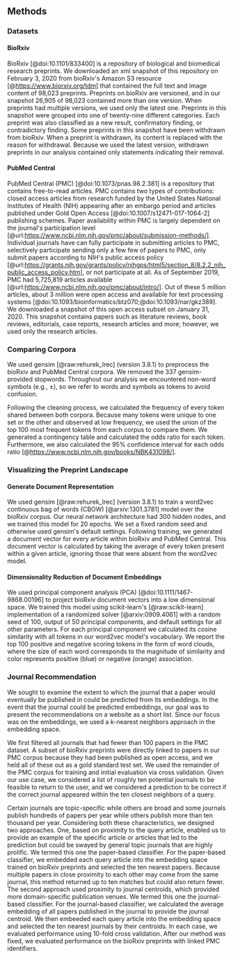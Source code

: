 ## Methods

### Datasets

#### BioRxiv
BioRxiv [@doi:10.1101/833400] is a repository of biological and biomedical research preprints.
We downloaded an xml snapshot of this repository on February 3, 2020 from   bioRxiv's Amazon S3 resource [@https://www.biorxiv.org/tdm] that contained the full text and image content of 98,023 preprints.
Preprints on bioRxiv are versioned, and in our snapshot 26,905 of 98,023 contained more than one version.
When preprints had multiple versions, we used only the latest one. 
Preprints in this snapshot were grouped into one of twenty-nine different categories.
Each preprint was also classified as a new result, confirmatory finding, or contradictory finding.
Some preprints in this snapshot have been withdrawn from bioRxiv.
When a preprint is withdrawn, its content is replaced with the reason for withdrawal.
Because we used the latest version, withdrawn preprints in our analysis contained only statements indicating their removal.

#### PubMed Central
PubMed Central (PMC) [@doi:10.1073/pnas.98.2.381] is a repository that contains free-to-read articles.
PMC contains two types of contributions: closed access articles from research funded by the United States National Institutes of Health (NIH) appearing after an embargo period and articles published under Gold Open Access [@doi:10.1007/s12471-017-1064-2] publishing schemes.
Paper availability within PMC is largely dependent on the journal's participation level [@url:https://www.ncbi.nlm.nih.gov/pmc/about/submission-methods/].
Individual journals have can fully participate in submitting articles to PMC, selectively participate sending only a few few of papers to PMC, only submit papers according to NIH's public access policy [@url:https://grants.nih.gov/grants/policy/nihgps/html5/section_8/8.2.2_nih_public_access_policy.htm], or not participate at all.
As of September 2019, PMC had 5,725,819 articles available [@url:https://www.ncbi.nlm.nih.gov/pmc/about/intro/].
Out of these 5 million articles, about 3 million were open access and available for text processing systems [@doi:10.1093/bioinformatics/btz070;@doi:10.1093/nar/gkz389].
We downloaded a snapshot of this open access subset on January 31, 2020.
This snapshot contains papers such as literature reviews, book reviews, editorials, case reports, research articles and more; however, we used only the research articles.

### Comparing Corpora
We used gensim [@raw:rehurek_lrec] (version 3.8.1) to preprocess the bioRxiv and PubMed Central corpora.
We removed the 337 gensim-provided stopwords.
Throughout our analysis we encountered non-word symbols (e.g., $\pm$), so we refer to words and symbols as tokens to avoid confusion.

Following the cleaning process, we calculated the frequency of every token shared between both corpora.
Because many tokens were unique to one set or the other and observed at low frequency, we used the union of the top 100 most frequent tokens from each corpus to compare them.
We generated a contingency table and calculated the odds ratio for each token.
Furthermore, we also calculated the 95% confidence interval for each odds ratio [@https://www.ncbi.nlm.nih.gov/books/NBK431098/].

### Visualizing the Preprint Landscape

#### Generate Document Representation
We used gensim [@raw:rehurek_lrec] (version 3.8.1) to train a word2vec continuous bag of words (CBOW) [@arxiv:1301.3781] model over the bioRxiv corpus. 
Our neural network architecture had 300 hidden nodes, and we trained this model for 20 epochs.
We set a fixed random seed and otherwise used gensim's default settings.
Following training, we generated a document vector for every article within bioRxiv and PubMed Central.
This document vector is calculated by taking the average of every token present within a given article, ignoring those that were absent from the word2vec model.

#### Dimensionality Reduction of Document Embeddings
We used principal component analysis (PCA) [@doi:10.1111/1467-9868.00196] to project bioRxiv document vectors into a low dimensional space.
We trained this model using scikit-learn's [@raw:scikit-learn] implementation of a randomized solver [@arxiv:0909.4061] with a random seed of 100, output of 50 principal components, and default settings for all other parameters.
For each principal component we calculated its cosine similarity with  all tokens in our word2vec model's vocabulary.
We report the top 100 positive and negative scoring tokens in the form of  word clouds, where the size of each word corresponds to the magnitude of similarity and color represents positive (blue) or negative (orange) association.

### Journal Recommendation

We sought to examine the extent to which the journal that a paper would eventually be published in could be predicted from its embeddings.
In the event that the journal could be predicted embeddings, our goal was to present the recommendations on a website as a short list.
Since our focus was on the embeddings, we used a k-nearest neighbors approach in the embedding space.

We first filtered all journals that had fewer than 100 papers in the PMC dataset.
A subset of bioRxiv preprints were directly linked to papers in our PMC corpus because they had been published as open access, and we held all of these out as a gold standard test set.
We used the remainder of the PMC corpus for training and initial evaluation via cross validation.
Given our use case, we considered a list of roughly ten potential journals to be feasible to return to the user, and we considered a prediction to be correct if the correct journal appeared within the ten closest neighbors of a query.

Certain journals are topic-specific while others are broad and some journals publish hundreds of papers per year while others publish more than ten thousand per year.
Considering both these characteristics, we designed two approaches.
One, based on proximity to the query article, enabled us to provide an example of the specific article or articles that led to the prediction but could be swayed by general topic journals that are highly prolific.
We termed this one the paper-based classifier.
For the paper-based classifier, we embedded each query article into the embedding space trained on bioRxiv preprints and selected the ten nearest papers.
Because multiple papers in close proximity to each other may come from the same journal, this method returned up to ten matches but could also return fewer.
The second approach used proximity to journal centroids, which provided more domain-specific publication venues.
We termed this one the journal-based classifier.
For the journal-based classifier, we calculated the average embedding of all papers published in the journal to provide the journal centroid.
We then embeeded each query article into the embedding space and selected the ten nearest journals by their centroids.
In each case, we evaluated performance using 10-fold cross validation.
After our method was fixed, we evaluated performance on the bioRxiv preprints with linked PMC identifiers.
